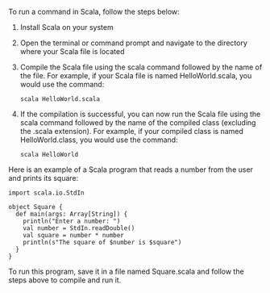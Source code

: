 To run a command in Scala, follow the steps below:

1. Install Scala on your system
2. Open the terminal or command prompt and navigate to the directory where your Scala file is located
3. Compile the Scala file using the scala command followed by the name of the file. For example, if your Scala file is named HelloWorld.scala, you would use the command:

   ```
   scala HelloWorld.scala
   ```

4. If the compilation is successful, you can now run the Scala file using the scala command followed by the name of the compiled class (excluding the .scala extension). For example, if your compiled class is named HelloWorld.class, you would use the command:

   ```
   scala HelloWorld
   ```

Here is an example of a Scala program that reads a number from the user and prints its square:

```
import scala.io.StdIn

object Square {
  def main(args: Array[String]) {
    println("Enter a number: ")
    val number = StdIn.readDouble()
    val square = number * number
    println(s"The square of $number is $square")
  }
}
```

To run this program, save it in a file named Square.scala and follow the steps above to compile and run it.